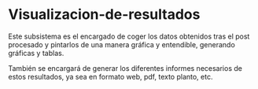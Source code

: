 # Visualizacion-de-resultados

Este subsistema es el encargado de coger los datos obtenidos tras el post procesado y pintarlos de una manera gráfica y entendible, generando gráficas y tablas.

También se encargará de generar los diferentes informes necesarios de estos resultados, ya sea en formato web, pdf, texto planto, etc.
